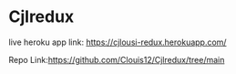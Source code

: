 # Cjlredux

live heroku app link: https://cjlousi-redux.herokuapp.com/

Repo Link:https://github.com/Clouis12/Cjlredux/tree/main
